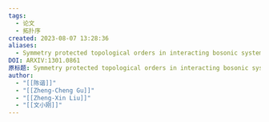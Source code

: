 ```yaml
---
tags:
  - 论文
  - 拓扑序
created: 2023-08-07 13:28:36
aliases:
  - Symmetry protected topological orders in interacting bosonic systems
DOI: ARXIV:1301.0861
原标题: Symmetry protected topological orders in interacting bosonic systems
author:
  - "[[陈谐]]"
  - "[[Zheng-Cheng Gu]]"
  - "[[Zheng-Xin Liu]]"
  - "[[文小刚]]"
---
```


